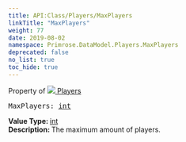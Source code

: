 ```yaml
---
title: API:Class/Players/MaxPlayers
linkTitle: "MaxPlayers"
weight: 77
date: 2019-08-02
namespace: Primrose.DataModel.Players.MaxPlayers
deprecated: false
no_list: true
toc_hide: true
---
```

Property of <a href="/docs/api-reference/Class/Players"><img src="/icons/silk/users.png"/>&nbsp;Players</a>
<pre class="method-declaration">
MaxPlayers: <a class="type" href="/docs/api-reference/System/Primitives#int32">int</a></pre>
<b>Value Type: </b>
<a class="type" href="/docs/api-reference/System/Primitives#int32">int</a>
<br/>
<b>Description: </b>
The maximum amount of players.

